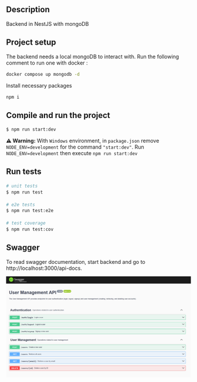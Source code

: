 ## Description

Backend in NestJS with mongoDB

## Project setup
The backend needs a local mongoDB to interact with. Run the following comment to run one with docker :
```bash
docker compose up mongodb -d
```

Install necessary packages
```bash
npm i
```

## Compile and run the project

```bash
$ npm run start:dev
```

**⚠️ Warning:** With `Windows` environment, in `package.json` remove `NODE_ENV=development` for the command `"start:dev"`.
Run `NODE_ENV=development` then execute `npm run start:dev`

## Run tests

```bash
# unit tests
$ npm run test

# e2e tests
$ npm run test:e2e

# test coverage
$ npm run test:cov
```

## Swagger

To read swagger documentation, start backend and go to http://localhost:3000/api-docs.

![Swagger](images/swagger.png)

